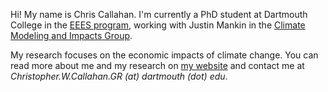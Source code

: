 Hi! My name is Chris Callahan. I'm currently a PhD student at Dartmouth College in the [EEES program](https://sites.dartmouth.edu/EEES/), working with Justin Mankin in the [Climate Modeling and Impacts Group](jsmankin.github.io).

My research focuses on the economic impacts of climate change. You can read more about me and my research on [my website](ccallahan45.github.io) and contact me at _Christopher.W.Callahan.GR (at) dartmouth (dot) edu_.
